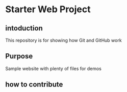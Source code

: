 # Starter Web Project

## intoduction

This repository is for showing how Git and GitHub work

## Purpose

Sample website with plenty of files for demos

## how to contribute
